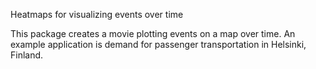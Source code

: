Heatmaps for visualizing events over time

This package creates a movie plotting events on a map over time. An example application is demand for passenger transportation in Helsinki, Finland. 
